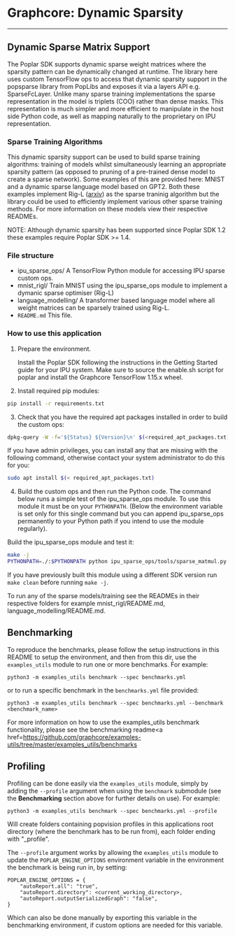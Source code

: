 # Graphcore: Dynamic Sparsity

---
## Dynamic Sparse Matrix Support

The Poplar SDK supports dynamic sparse weight matrices where the
sparsity pattern can be dynamically changed at runtime. The library
here uses custom TensorFlow ops to access that dynamic sparsity
support in the popsparse library from PopLibs and exposes it via a
layers API e.g. SparseFcLayer. Unlike many sparse training
implementations the sparse representation in the model is triplets (COO)
rather than dense masks. This representation is much simpler and more
efficient to manipulate in the host side Python code, as well as mapping
naturally to the proprietary on IPU representation.

### Sparse Training Algorithms
This dynamic sparsity support can be used to build sparse training
algorithms: training of models whilst simultaneously learning an
appropriate sparsity pattern (as opposed to pruning of a pre-trained
dense model to create a sparse network). Some examples of this are
provided here: MNIST and a dynamic sparse language model based on GPT2.
Both these examples implement Rig-L ([arxiv](https://arxiv.org/abs/1911.11134))
as the sparse traninig algorithm but the library could be used to efficiently
implement various other sparse training methods. For more information on these
models view their respective READMEs.

NOTE: Although dynamic sparsity has been supported since Poplar SDK
1.2 these examples require Poplar SDK >= 1.4.

### File structure

* ipu_sparse_ops/ A TensorFlow Python module for accessing IPU sparse custom ops.
* mnist_rigl/ Train MNIST using the ipu_sparse_ops module to implement a dymanic sparse optimiser (Rig-L)
* language_modelling/ A transformer based language model where all weight matrices can be sparsely trained using Rig-L.
* `README.md` This file.

### How to use this application

1) Prepare the environment.

   Install the Poplar SDK following the instructions in the Getting Started guide for your IPU system.
   Make sure to source the enable.sh script for poplar and install the Graphcore TensorFlow 1.15.x wheel.

2) Install required pip modules:

```bash
pip install -r requirements.txt
```

3) Check that you have the required apt packages installed in order to build the custom ops:

```bash
dpkg-query -W -f='${Status} ${Version}\n' $(<required_apt_packages.txt)
```

If you have admin privileges, you can install any that are missing with the following command, otherwise contact your system administrator to do this for you:

```bash
sudo apt install $(< required_apt_packages.txt)
```  


4) Build the custom ops and then run the Python code. The command below runs a simple test of the ipu_sparse_ops module. To use this module it must be on your `PYTHONPATH`. (Below the environment variable is set only for this single command but you can append ipu_sparse_ops permanently to your Python path if you intend to use the module regularly).

Build the ipu_sparse_ops module and test it:
```bash
make -j
PYTHONPATH=./:$PYTHONPATH python ipu_sparse_ops/tools/sparse_matmul.py
```

If you have previously built this module using a different SDK version run ```make clean``` before running ```make -j```.

To run any of the sparse models/training see the READMEs in their respective folders for example mnist_rigl/README.md, language_modelling/README.md.

## Benchmarking

To reproduce the benchmarks, please follow the setup instructions in this README to setup the environment, and then from this dir, use the `examples_utils` module to run one or more benchmarks. For example:
```
python3 -m examples_utils benchmark --spec benchmarks.yml
```

or to run a specific benchmark in the `benchmarks.yml` file provided:
```
python3 -m examples_utils benchmark --spec benchmarks.yml --benchmark <benchmark_name>
```

For more information on how to use the examples_utils benchmark functionality, please see the <a>benchmarking readme<a href=<https://github.com/graphcore/examples-utils/tree/master/examples_utils/benchmarks>

## Profiling

Profiling can be done easily via the `examples_utils` module, simply by adding the `--profile` argument when using the `benchmark` submodule (see the <strong>Benchmarking</strong> section above for further details on use). For example:
```
python3 -m examples_utils benchmark --spec benchmarks.yml --profile
```
Will create folders containing popvision profiles in this applications root directory (where the benchmark has to be run from), each folder ending with "_profile". 

The `--profile` argument works by allowing the `examples_utils` module to update the `POPLAR_ENGINE_OPTIONS` environment variable in the environment the benchmark is being run in, by setting:
```
POPLAR_ENGINE_OPTIONS = {
    "autoReport.all": "true",
    "autoReport.directory": <current_working_directory>,
    "autoReport.outputSerializedGraph": "false",
}
```
Which can also be done manually by exporting this variable in the benchmarking environment, if custom options are needed for this variable.
